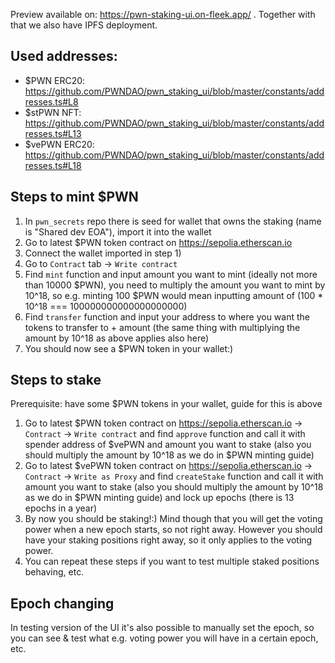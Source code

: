 Preview available on: https://pwn-staking-ui.on-fleek.app/ . Together with that we also have IPFS deployment.

## Used addresses:
- $PWN ERC20: https://github.com/PWNDAO/pwn_staking_ui/blob/master/constants/addresses.ts#L8
- $stPWN NFT: https://github.com/PWNDAO/pwn_staking_ui/blob/master/constants/addresses.ts#L13
- $vePWN ERC20: https://github.com/PWNDAO/pwn_staking_ui/blob/master/constants/addresses.ts#L18

## Steps to mint $PWN
1) In `pwn_secrets` repo there is seed for wallet that owns the staking (name is "Shared dev EOA"), import it into the wallet
2) Go to latest $PWN token contract on https://sepolia.etherscan.io
3) Connect the wallet imported in step 1)
4) Go to `Contract` tab -> `Write contract`
5) Find `mint` function and input amount you want to mint (ideally not more than 10000 $PWN), you need to multiply the amount you want to mint by 10^18, so e.g. minting 100 $PWN would mean inputting amount of (100 * 10^18 === 100000000000000000000)
6) Find `transfer` function and input your address to where you want the tokens to transfer to + amount (the same thing with multiplying the amount by 10^18 as above applies also here)
7) You should now see a $PWN token in your wallet:)

## Steps to stake
Prerequisite: have some $PWN tokens in your wallet, guide for this is above

1) Go to latest $PWN token contract on https://sepolia.etherscan.io -> `Contract` -> `Write contract` and find `approve` function and call it with spender address of $vePWN and amount you want to stake (also you should multiply the amount by 10^18 as we do in $PWN minting guide)
2) Go to latest $vePWN token contract on https://sepolia.etherscan.io -> `Contract` -> `Write as Proxy` and find `createStake` function and call it with amount you want to stake (also you should multiply the amount by 10^18 as we do in $PWN minting guide) and lock up epochs (there is 13 epochs in a year)
3) By now you should be staking!:) Mind though that you will get the voting power when a new epoch starts, so not right away. However you should have your staking positions right away, so it only applies to the voting power.
4) You can repeat these steps if you want to test multiple staked positions behaving, etc.

## Epoch changing
In testing version of the UI it's also possible to manually set the epoch, so you can see & test what e.g. voting power you will have in a certain epoch, etc.
